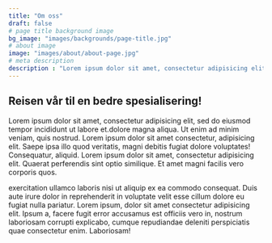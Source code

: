 ```yaml
---
title: "Om oss"
draft: false
# page title background image
bg_image: "images/backgrounds/page-title.jpg"
# about image
image: "images/about/about-page.jpg"
# meta description
description : "Lorem ipsum dolor sit amet, consectetur adipisicing elit, sed do eiusmod tempor incididunt ut labore. dolore magna aliqua. Ut enim ad minim veniam, quis nostrud."
---
```


## Reisen vår til en bedre spesialisering!

Lorem ipsum dolor sit amet, consectetur adipisicing elit, sed do eiusmod tempor incididunt ut labore
et.dolore magna aliqua. Ut enim ad minim veniam, quis nostrud. Lorem ipsum dolor sit amet consectetur,
adipisicing elit. Saepe ipsa illo quod veritatis, magni debitis fugiat dolore voluptates! Consequatur,
aliquid. Lorem ipsum dolor sit amet, consectetur adipisicing elit. Quaerat perferendis sint optio similique.
Et amet magni facilis vero corporis quos.

exercitation ullamco laboris nisi ut aliquip ex ea commodo consequat. Duis aute irure dolor in reprehenderit
in voluptate velit esse cillum dolore eu fugiat nulla pariatur. Lorem ipsum, dolor sit amet consectetur
adipisicing elit. Ipsum a, facere fugit error accusamus est officiis vero in, nostrum laboriosam corrupti
explicabo, cumque repudiandae deleniti perspiciatis quae consectetur enim. Laboriosam!

